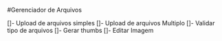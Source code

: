 #Gerenciador de Arquivos

[]- Upload de arquivos simples
[]- Upload de arquivos Multiplo
[]- Validar tipo de arquivos
[]- Gerar thumbs
[]- Editar Imagem
